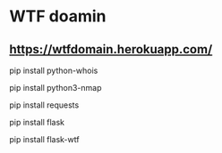 <h1>WTF doamin</h1>
<h2><a href="https://wtfdomain.herokuapp.com/">https://wtfdomain.herokuapp.com/</a></h2>
<p>pip install python-whois</p>
<p>pip install python3-nmap</p>
<p>pip install requests</p>
<p>pip install flask</p>
<p>pip install flask-wtf</p>
